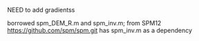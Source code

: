 NEED to add gradientss

borrowed  spm_DEM_R.m and spm_inv.m; from SPM12 https://github.com/spm/spm.git  has spm_inv.m as a dependency